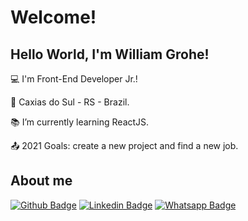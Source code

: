 # Welcome!

## Hello World, I'm William Grohe!

:computer: I'm Front-End Developer Jr.!

:house_with_garden:  Caxias do Sul - RS - Brazil.

:books:  I’m currently learning ReactJS.

:outbox_tray: 2021 Goals: create a new project and find a new job.

## About me

[![Github Badge](https://img.shields.io/badge/-Github-000?style=flat-square&logo=Github&logoColor=white&link=https://github.com/WilliamGrohe)](https://github.com/WilliamGrohe) [![Linkedin Badge](https://img.shields.io/badge/-LinkedIn-blue?style=flat-square&logo=Linkedin&logoColor=white&link=https://br.linkedin.com/in/williamgrohe)](https://br.linkedin.com/in/williamgrohe) [![Whatsapp Badge](https://img.shields.io/badge/Telegram-2CA5E0?style=flat-square&logo=telegram&logoColor=white)
](https://br.linkedin.com/in/williamgrohe)
